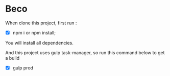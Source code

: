 # Beco
When clone this project, first run :
- [x] npm i or npm install;

You will install all dependencies.

And this project uses gulp task-manager, so run this command below to get a build 
- [x] gulp prod
